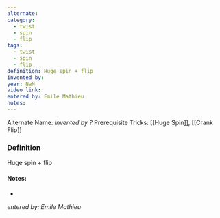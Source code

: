 ```yaml
---
alternate: 
category:
  - twist
  - spin
  - flip
tags:
  - twist
  - spin
  - flip
definition: Huge spin + flip
invented by: 
year: NaN
video link: 
entered by: Emile Mathieu
notes: 
---
```

Alternate Name: 
*Invented by ?*
Prerequisite Tricks: [[Huge Spin]], [[Crank Flip]]

### Definition
Huge spin + flip


#### Notes:
- 
*entered by: Emile Mathieu*
